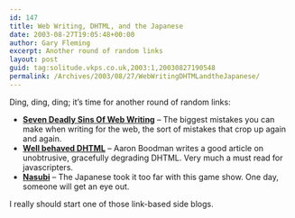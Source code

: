 ```yaml
---
id: 147
title: Web Writing, DHTML, and the Japanese
date: 2003-08-27T19:05:48+00:00
author: Gary Fleming
excerpt: Another round of random links
layout: post
guid: tag:solitude.vkps.co.uk,2003:1,20030827190548
permalink: /Archives/2003/08/27/WebWritingDHTMLandtheJapanese/
---
```

Ding, ding, ding; it&#8217;s time for another round of random links:

  * **[Seven Deadly Sins Of Web Writing](http://www.gerrymcgovern.com/nt/2003/nt_2003_07_28_sins.htm)** &#8211; The biggest mistakes you can make when writing for the web, the sort of mistakes that crop up again and again.
  * **[Well behaved D<acronym title="HyperText Markup Language">HTML</acronym>](http://www.sitepoint.com/print/1206)** &#8211; Aaron Boodman writes a good article on unobtrusive, gracefully degrading DHTML. Very much a must read for javascripters.
  * **[Nasubi](http://www3.tky.3web.ne.jp/~edjacob/nasubi.html)** &#8211; The Japanese took it too far with this game show. One day, someone will get an eye out.

I really should start one of those link-based side blogs.